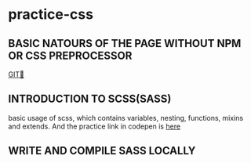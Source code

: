 # practice-css


## BASIC NATOURS OF THE PAGE WITHOUT NPM OR CSS PREPROCESSOR

[GIT🌲](https://github.com/iamfrank3en/practice-css/commit/8d858d2944e7a8c6e223b638b2996afd0ebe09f2)

## INTRODUCTION TO SCSS(SASS)

basic usage of scss, which contains variables, nesting, functions, mixins and extends. And the practice link in codepen is [here](https://codepen.io/frankisss/pen/dyOdrqz?editors=1100)

## WRITE AND COMPILE SASS LOCALLY


